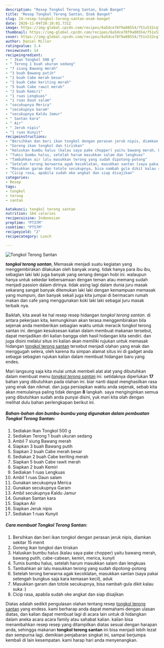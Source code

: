 ```yaml
---
description: "Resep Tongkol Terong Santan, Enak Banget"
title: "Resep Tongkol Terong Santan, Enak Banget"
slug: 24-resep-tongkol-terong-santan-enak-banget
date: 2020-11-04T20:10:01.731Z
image: https://img-global.cpcdn.com/recipes/6a5dce78f9a08554/751x532cq70/tongkol-terong-santan-foto-resep-utama.jpg
thumbnail: https://img-global.cpcdn.com/recipes/6a5dce78f9a08554/751x532cq70/tongkol-terong-santan-foto-resep-utama.jpg
cover: https://img-global.cpcdn.com/recipes/6a5dce78f9a08554/751x532cq70/tongkol-terong-santan-foto-resep-utama.jpg
author: Daniel Miller
ratingvalue: 3.4
reviewcount: 14
recipeingredient:
- " Ikan Tongkol 500 g"
- " Terong 1 buah ukuran sedang"
- "7 siung Bawang merah"
- "3 buah Bawang putih"
- "2 buah Cabe merah besar"
- "2 buah Cabe keriting merah"
- "5 buah Cabe rawit merah"
- "2 buah Kemiri"
- "1 ruas Lengkuas"
- "1 ruas Daun salam"
- "secukupnya Merica"
- "secukupnya Garam"
- "secukupnya Kaldu Jamur"
- " Santan kara"
- " Air"
- " Jeruk nipis"
- "1 ruas Kunyit"
recipeinstructions:
- "Bersihkan dan beri ikan tongkol dengan perasan jeruk nipis, diamkan sekitar 15 menit"
- "Goreng ikan tongkol dan tiriskan"
- "Haluskan bumbu halus (kalau saya pake chopper) yaitu bawang merah, bawang putih, cabe-cabean, kemiri, merica, kunyit"
- "Tumis bumbu halus, setelah harum masukkan salam dan lengkuas"
- "Tambahkan air lalu masukkan terong yang sudah dipotong-potong"
- "Setelah terong berwarna agak kecoklatan, masukkan santan (saya pakai setengah bungkus saja kara kemasan kecil), aduk"
- "Masukkan garam dan totole secukupnya, bisa nambah gula dikit kalau suka :)"
- "Cicip rasa, apabila sudah oke angkat dan siap disajikan"
categories:
- Resep
tags:
- tongkol
- terong
- santan

katakunci: tongkol terong santan 
nutrition: 164 calories
recipecuisine: Indonesian
preptime: "PT37M"
cooktime: "PT57M"
recipeyield: "2"
recipecategory: Lunch

---
```



![Tongkol Terong Santan](https://img-global.cpcdn.com/recipes/6a5dce78f9a08554/751x532cq70/tongkol-terong-santan-foto-resep-utama.jpg)

<b><i>tongkol terong santan</i></b>, Memasak menjadi suatu kegiatan yang menggembirakan dilakukan oleh banyak orang. tidak hanya para ibu ibu, sebagian laki laki juga banyak yang senang dengan hobi ini. walaupun hanya untuk sekedar kebersamaan dengan teman atau memang sudah menjadi passion dalam dirinya. tidak asing lagi dalam dunia juru masak sekarang sangat banyak ditemukan laki laki dengan kemampuan memasak yang mumpuni, dan banyak sekali juga kita jumpai di bermacam rumah makan dan cafe yang menggunakan koki laki laki sebagai juru masak terbaik nya.

Baiklah, kita awali ke hal resep resep hidangan <i>tongkol terong santan</i>. di antara pekerjaan kita, kemungkinan akan terasa menggembirakan bila sejenak anda memberikan sebagian waktu untuk meracik tongkol terong santan ini. dengan kesuksesan kalian dalam membuat makanan tersebut, dapat menjadikan diri kalian bangga oleh hasil hidangan kita sendiri. dan juga disini melalui situs ini kalian akan memiliki rujukan untuk memasak hidangan <u>tongkol terong santan</u> tersebut menjadi olahan yang enak dan menggugah selera, oleh karena itu simpan alamat situs ini di gadget anda sebagai sebagian rujukan kalian dalam membuat hidangan baru yang endes.




Mari langsung saja kita mulai untuk membeli alat alat yang dibutuhkan dalam membuat menu <u><i>tongkol terong santan</i></u> ini. setidaknya diperlukan <b>17</b> bahan yang dibutuhkan pada olahan ini. biar nanti dapat menghasilkan rasa yang enak dan nikmat. dan juga persiapkan waktu anda sejenak, sebab kita akan memulainya paling tidak dengan <b>8</b> langkah. saya menginginkan semua yang dibutuhkan sudah anda punyai disini, yuk mari kita olah dengan melihat dulu bahan perlengkapan berikut ini.

<!--inarticleads1-->

##### Bahan-bahan dan bumbu-bumbu yang digunakan dalam pembuatan Tongkol Terong Santan:

1. Sediakan  Ikan Tongkol 500 g
1. Sediakan  Terong 1 buah ukuran sedang
1. Ambil 7 siung Bawang merah
1. Siapkan 3 buah Bawang putih
1. Siapkan 2 buah Cabe merah besar
1. Sediakan 2 buah Cabe keriting merah
1. Siapkan 5 buah Cabe rawit merah
1. Siapkan 2 buah Kemiri
1. Sediakan 1 ruas Lengkuas
1. Ambil 1 ruas Daun salam
1. Gunakan secukupnya Merica
1. Gunakan secukupnya Garam
1. Ambil secukupnya Kaldu Jamur
1. Gunakan  Santan kara
1. Siapkan  Air
1. Siapkan  Jeruk nipis
1. Sediakan 1 ruas Kunyit




<!--inarticleads2-->

##### Cara membuat Tongkol Terong Santan:

1. Bersihkan dan beri ikan tongkol dengan perasan jeruk nipis, diamkan sekitar 15 menit
1. Goreng ikan tongkol dan tiriskan
1. Haluskan bumbu halus (kalau saya pake chopper) yaitu bawang merah, bawang putih, cabe-cabean, kemiri, merica, kunyit
1. Tumis bumbu halus, setelah harum masukkan salam dan lengkuas
1. Tambahkan air lalu masukkan terong yang sudah dipotong-potong
1. Setelah terong berwarna agak kecoklatan, masukkan santan (saya pakai setengah bungkus saja kara kemasan kecil), aduk
1. Masukkan garam dan totole secukupnya, bisa nambah gula dikit kalau suka :)
1. Cicip rasa, apabila sudah oke angkat dan siap disajikan




Diatas adalah sedikit pengulasan olahan tentang resep <u>tongkol terong santan</u> yang endess. kami berharap anda dapat memahami dengan ulasan diatas, dan kalian dapat membuat lagi di acara lain untuk di hidangkan dalam aneka acara acara family atau sahabat kalian. kalian bisa menambahkan resep resep yang ditampilkan diatas sesuai dengan harapan anda, sehingga makanan <b>tongkol terong santan</b> ini bisa menjadi lebih lezat dan sempurna lagi. demikian penjabaran singkat ini, sampai berjumpa kembali di lain kesempatan. kami harap hari anda menyenangkan.

